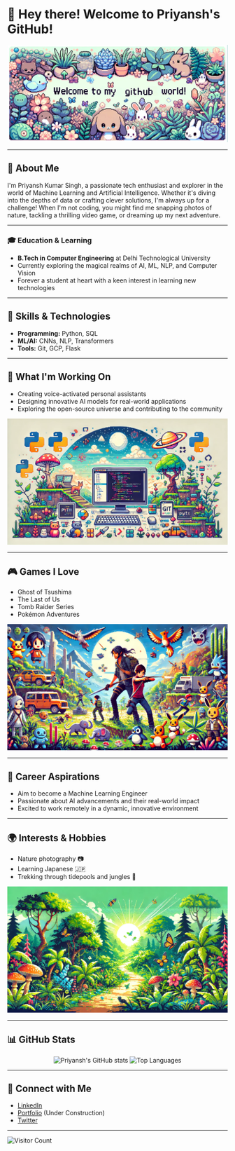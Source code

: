 # 👋 Hey there! Welcome to Priyansh's GitHub!

![Welcome Banner](https://github.com/Nik-code/nik-code/blob/main/github-banner.png?raw=true)

---

## 🌟 About Me

I'm Priyansh Kumar Singh, a passionate tech enthusiast and explorer in the world of Machine Learning and Artificial Intelligence. Whether it's diving into the depths of data or crafting clever solutions, I'm always up for a challenge! When I'm not coding, you might find me snapping photos of nature, tackling a thrilling video game, or dreaming up my next adventure.

---

### 🎓 Education & Learning

- **B.Tech in Computer Engineering** at Delhi Technological University
- Currently exploring the magical realms of AI, ML, NLP, and Computer Vision
- Forever a student at heart with a keen interest in learning new technologies

---

## 🚀 Skills & Technologies

- **Programming:** Python, SQL
- **ML/AI:** CNNs, NLP, Transformers
- **Tools:** Git, GCP, Flask

---

## 🌈 What I'm Working On

- Creating voice-activated personal assistants
- Designing innovative AI models for real-world applications
- Exploring the open-source universe and contributing to the community

![Coding Fun](https://github.com/Nik-code/nik-code/blob/main/coding-banner.png?raw=true)

---

## 🎮 Games I Love

- Ghost of Tsushima
- The Last of Us
- Tomb Raider Series
- Pokémon Adventures

![Gaming Adventures](https://github.com/Nik-code/nik-code/blob/main/gaming-banner.png?raw=true)

---

## 💼 Career Aspirations

- Aim to become a Machine Learning Engineer
- Passionate about AI advancements and their real-world impact
- Excited to work remotely in a dynamic, innovative environment

---

## 🌍 Interests & Hobbies

- Nature photography 📷
- Learning Japanese 🇯🇵
- Trekking through tidepools and jungles 🌿

![Nature Adventure](https://github.com/Nik-code/nik-code/blob/main/nature-cover.png?raw=true)

---

## 📊 GitHub Stats

<p align="center">
  <img src="https://github-readme-stats.vercel.app/api?username=Nik-code&show_icons=true&theme=radical" alt="Priyansh's GitHub stats" height="165">
  <img src="https://github-readme-stats.vercel.app/api/top-langs/?username=Nik-code&layout=compact&theme=radical" alt="Top Languages" height="165">
</p>

---

## 🔗 Connect with Me

- [LinkedIn](https://www.linkedin.com/in/priyansh-singh-a3b7531aa/)
- [Portfolio](https://priyanshnik.com) (Under Construction)
- [Twitter](https://x.com/PriyanshKSingh)

---

![Visitor Count](https://komarev.com/ghpvc/?username=Nik-code&color=blueviolet)
